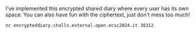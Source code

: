 I've implemented this encrypted shared diary where every user has its own space. You can also have fun with the ciphertext, just don't mess too much!

`nc encrypteddiary.challs.external.open.ecsc2024.it 38312`
